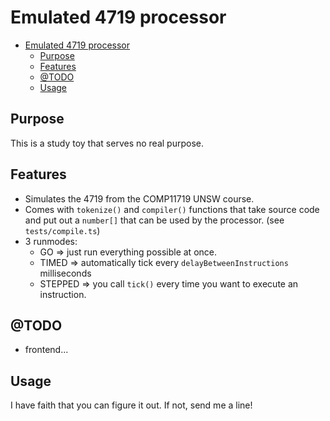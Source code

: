 # Emulated 4719 processor

- [Emulated 4719 processor](#emulated-4719-processor)
  - [Purpose](#purpose)
  - [Features](#features)
  - [@TODO](#todo)
  - [Usage](#usage)

## Purpose

This is a study toy that serves no real purpose.

## Features

- Simulates the 4719 from the COMP11719 UNSW course.
- Comes with `tokenize()` and `compiler()` functions that take source code and put out a `number[]` that can be used by the processor. (see `tests/compile.ts`)
- 3 runmodes:
  - GO => just run everything possible at once.
  - TIMED => automatically tick every `delayBetweenInstructions` milliseconds
  - STEPPED => you call `tick()` every time you want to execute an instruction.
  
## @TODO

- frontend...
  
## Usage

I have faith that you can figure it out. If not, send me a line!
